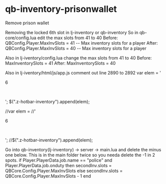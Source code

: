 # qb-inventory-prisonwallet
Remove prison wallet

Removing the locked 6th slot in lj-inventory or qb-inventory 
So in qb-core/config.lua edit the max slots from 41 to 40
Before:
QBConfig.Player.MaxInvSlots = 41 -- Max inventory slots for a player
After:
QBConfig.Player.MaxInvSlots = 40 -- Max inventory slots for a player

Also in lj-iventory/config.lua change the max slots from 41 to 40
Before:
MaxInventorySlots = 41
After:
MaxInventorySlots = 40

Also in lj-iventory/html/js/app.js comment out line 2890 to 2892
var elem =
                '<div class="z-hotbar-item-slot" data-zhotbarslot="41"> <div class="z-hotbar-item-slot-key"><p>6 <i style="top: -62px; left: 58px;" class="fas fa-lock"></i></p></div><div class="z-hotbar-item-slot-img"></div><div class="z-hotbar-item-slot-label"><p>&nbsp;</p></div></div>';
            $(".z-hotbar-inventory").append(elem);

//var elem =
                //'<div class="z-hotbar-item-slot" data-zhotbarslot="41"> <div class="z-hotbar-item-slot-key"><p>6 <i style="top: -62px; left: 58px;" class="fas fa-lock"></i></p></div><div class="z-hotbar-item-slot-img"></div><div class="z-hotbar-item-slot-label"><p>&nbsp;</p></div></div>';
            //$(".z-hotbar-inventory").append(elem);
            
            
Go into qb-inventory(lj-inventory) -> server -> main.lua and delete the minus one below. This is in the main folder twice so you needa delete the -1 in 2 spots.
                    if Player.PlayerData.job.name == "police" and Player.PlayerData.job.onduty then
                        secondInv.slots = QBCore.Config.Player.MaxInvSlots
                    else
                        secondInv.slots = QBCore.Config.Player.MaxInvSlots - 1
                    end            
